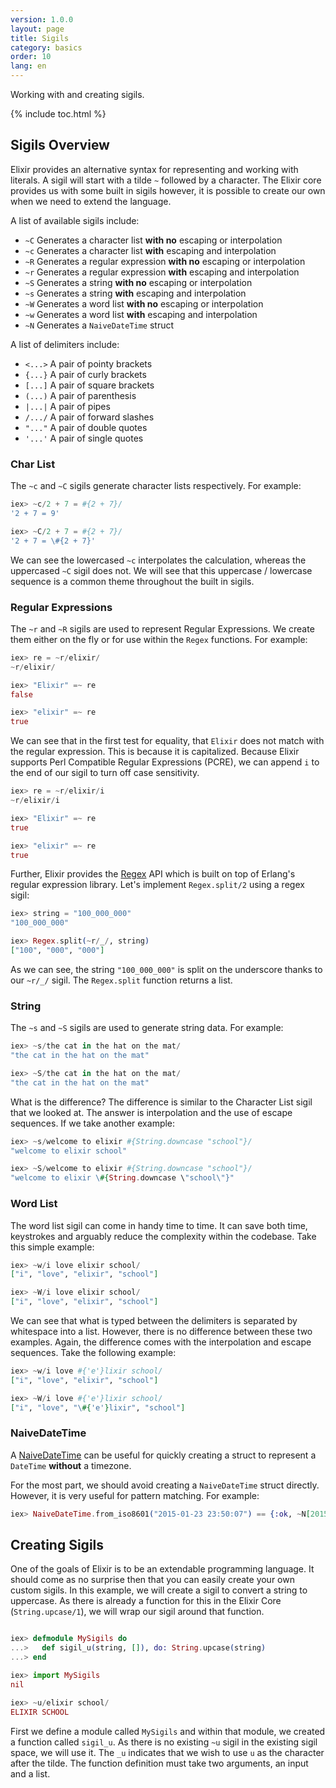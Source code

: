 ```yaml
---
version: 1.0.0
layout: page
title: Sigils
category: basics
order: 10
lang: en
---
```


Working with and creating sigils.

{% include toc.html %}

## Sigils Overview

Elixir provides an alternative syntax for representing and working with literals. A sigil will start with a tilde `~` followed by a character. The Elixir core provides us with some built in sigils however, it is possible to create our own when we need to extend the language.

A list of available sigils include:

  - `~C` Generates a character list **with no** escaping or interpolation
  - `~c` Generates a character list **with** escaping and interpolation
  - `~R` Generates a regular expression **with no** escaping or interpolation
  - `~r` Generates a regular expression **with** escaping and interpolation
  - `~S` Generates a string **with no** escaping or interpolation
  - `~s` Generates a string **with** escaping and interpolation
  - `~W` Generates a word list **with no** escaping or interpolation
  - `~w` Generates a word list **with** escaping and interpolation
  - `~N` Generates a `NaiveDateTime` struct

A list of delimiters include:

  - `<...>` A pair of pointy brackets
  - `{...}` A pair of curly brackets
  - `[...]` A pair of square brackets
  - `(...)` A pair of parenthesis
  - `|...|` A pair of pipes
  - `/.../` A pair of forward slashes
  - `"..."` A pair of double quotes
  - `'...'` A pair of single quotes

### Char List

The `~c` and `~C` sigils generate character lists respectively. For example:

```elixir
iex> ~c/2 + 7 = #{2 + 7}/
'2 + 7 = 9'

iex> ~C/2 + 7 = #{2 + 7}/
'2 + 7 = \#{2 + 7}'
```

We can see the lowercased `~c` interpolates the calculation, whereas the uppercased `~C` sigil does not. We will see that this uppercase / lowercase sequence is a common theme throughout the built in sigils.

### Regular Expressions

The `~r` and `~R` sigils are used to represent Regular Expressions. We create them either on the fly or for use within the `Regex` functions. For example:

```elixir
iex> re = ~r/elixir/
~r/elixir/

iex> "Elixir" =~ re
false

iex> "elixir" =~ re
true
```

We can see that in the first test for equality, that `Elixir` does not match with the regular expression. This is because it is capitalized. Because Elixir supports Perl Compatible Regular Expressions (PCRE), we can append `i` to the end of our sigil to turn off case sensitivity.

```elixir
iex> re = ~r/elixir/i
~r/elixir/i

iex> "Elixir" =~ re
true

iex> "elixir" =~ re
true
```

Further, Elixir provides the [Regex](http://elixir-lang.org/docs/stable/elixir/Regex.html) API which is built on top of Erlang's regular expression library. Let's implement `Regex.split/2` using a regex sigil:

```elixir
iex> string = "100_000_000"
"100_000_000"

iex> Regex.split(~r/_/, string)
["100", "000", "000"]
```

As we can see, the string `"100_000_000"` is split on the underscore thanks to our `~r/_/` sigil. The `Regex.split` function returns a list.

### String

The `~s` and `~S` sigils are used to generate string data. For example:

```elixir
iex> ~s/the cat in the hat on the mat/
"the cat in the hat on the mat"

iex> ~S/the cat in the hat on the mat/
"the cat in the hat on the mat"
```

What is the difference? The difference is similar to the Character List sigil that we looked at. The answer is interpolation and the use of escape sequences. If we take another example:

```elixir
iex> ~s/welcome to elixir #{String.downcase "school"}/
"welcome to elixir school"

iex> ~S/welcome to elixir #{String.downcase "school"}/
"welcome to elixir \#{String.downcase \"school\"}"
```

### Word List

The word list sigil can come in handy time to time. It can save both time, keystrokes and arguably reduce the complexity within the codebase. Take this simple example:

```elixir
iex> ~w/i love elixir school/
["i", "love", "elixir", "school"]

iex> ~W/i love elixir school/
["i", "love", "elixir", "school"]
```

We can see that what is typed between the delimiters is separated by whitespace into a list. However, there is no difference between these two examples. Again, the difference comes with the interpolation and escape sequences. Take the following example:

```elixir
iex> ~w/i love #{'e'}lixir school/
["i", "love", "elixir", "school"]

iex> ~W/i love #{'e'}lixir school/
["i", "love", "\#{'e'}lixir", "school"]
```

### NaiveDateTime

A [NaiveDateTime](http://elixir-lang.org/docs/stable/elixir/NaiveDateTime.html) can be useful for quickly creating a struct to represent a `DateTime` **without** a timezone.

For the most part, we should avoid creating a `NaiveDateTime` struct directly. However, it is very useful for pattern matching. For example:

```elixir
iex> NaiveDateTime.from_iso8601("2015-01-23 23:50:07") == {:ok, ~N[2015-01-23 23:50:07]}
```

## Creating Sigils

One of the goals of Elixir is to be an extendable programming language. It should come as no surprise then that you can easily create your own custom sigils. In this example, we will create a sigil to convert a string to uppercase. As there is already a function for this in the Elixir Core (`String.upcase/1`), we will wrap our sigil around that function.

```elixir

iex> defmodule MySigils do
...>   def sigil_u(string, []), do: String.upcase(string)
...> end

iex> import MySigils
nil

iex> ~u/elixir school/
ELIXIR SCHOOL
```

First we define a module called `MySigils` and within that module, we created a function called `sigil_u`. As there is no existing `~u` sigil in the existing sigil space, we will use it. The `_u` indicates that we wish to use `u` as the character after the tilde. The function definition must take two arguments, an input and a list.
